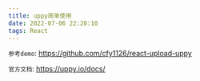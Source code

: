 ```yaml
---
title: uppy简单使用
date: 2022-07-06 22:20:10
tags: React
---
```


`参考demo`: https://github.com/cfy1126/react-upload-uppy

`官方文档`: https://uppy.io/docs/
